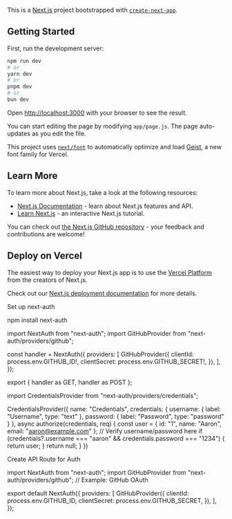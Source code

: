 This is a [Next.js](https://nextjs.org) project bootstrapped with [`create-next-app`](https://github.com/vercel/next.js/tree/canary/packages/create-next-app).

## Getting Started

First, run the development server:

```bash
npm run dev
# or
yarn dev
# or
pnpm dev
# or
bun dev
```

Open [http://localhost:3000](http://localhost:3000) with your browser to see the result.

You can start editing the page by modifying `app/page.js`. The page auto-updates as you edit the file.

This project uses [`next/font`](https://nextjs.org/docs/app/building-your-application/optimizing/fonts) to automatically optimize and load [Geist](https://vercel.com/font), a new font family for Vercel.

## Learn More

To learn more about Next.js, take a look at the following resources:

- [Next.js Documentation](https://nextjs.org/docs) - learn about Next.js features and API.
- [Learn Next.js](https://nextjs.org/learn) - an interactive Next.js tutorial.

You can check out [the Next.js GitHub repository](https://github.com/vercel/next.js) - your feedback and contributions are welcome!

## Deploy on Vercel

The easiest way to deploy your Next.js app is to use the [Vercel Platform](https://vercel.com/new?utm_medium=default-template&filter=next.js&utm_source=create-next-app&utm_campaign=create-next-app-readme) from the creators of Next.js.

Check out our [Next.js deployment documentation](https://nextjs.org/docs/app/building-your-application/deploying) for more details.

Set up next-auth

npm install next-auth

import NextAuth from "next-auth";
import GitHubProvider from "next-auth/providers/github";

const handler = NextAuth({
  providers: [
    GitHubProvider({
      clientId: process.env.GITHUB_ID!,
      clientSecret: process.env.GITHUB_SECRET!,
    }),
  ],
});

export { handler as GET, handler as POST };






import CredentialsProvider from "next-auth/providers/credentials";

CredentialsProvider({
  name: "Credentials",
  credentials: {
    username: { label: "Username", type: "text" },
    password: { label: "Password", type: "password" }
  },
  async authorize(credentials, req) {
    const user = { id: "1", name: "Aaron", email: "aaron@example.com" };
    // Verify username/password here
    if (credentials?.username === "aaron" && credentials.password === "1234") {
      return user;
    }
    return null;
  }
})

Create API Route for Auth

import NextAuth from "next-auth";
import GitHubProvider from "next-auth/providers/github"; // Example: GitHub OAuth

export default NextAuth({
  providers: [
    GitHubProvider({
      clientId: process.env.GITHUB_ID,
      clientSecret: process.env.GITHUB_SECRET,
    }),
  ],
});

